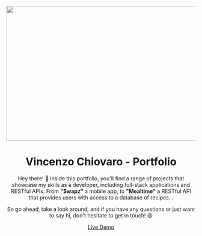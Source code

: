 <p align="center">
  <img src="src/assets/portfolioIntro.gif" width="740" height="360"/>
</p>

<h1 align="center">Vincenzo Chiovaro - Portfolio</h1>

<p align="center">Hey there! 👋 Inside this portfolio, you'll find a range of projects that showcase my skills as a developer, including full-stack applications and RESTful APIs. From <strong>"Swapz"</strong> a mobile app, to <strong>"Mealtime"</strong> a RESTful API that provides users with access to a database of recipes...</p>

<p align="center">So go ahead, take a look around, and if you have any questions or just want to say hi, don't hesitate to get in touch! 😃</p>

<p align="center">
  <a href="https://vincenzo-portfolio.netlify.app/">Live Demo</a>
</p>
